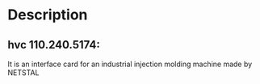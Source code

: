 # Description
## hvc 110.240.5174: 
It is an interface card for an industrial injection molding machine made by NETSTAL


